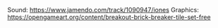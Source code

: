 Sound: https://www.jamendo.com/track/1090947/iones
Graphics: https://opengameart.org/content/breakout-brick-breaker-tile-set-free
